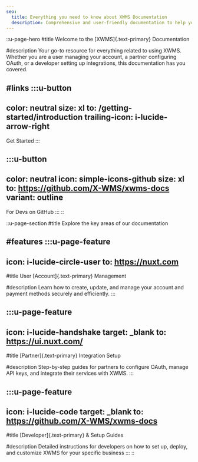 ```yaml
---
seo:
  title: Everything you need to know about XWMS Documentation
  description: Comprehensive and user-friendly documentation to help you manage your account, configure integrations, and get started quickly with XWMS.
---
```


::u-page-hero
#title
Welcome to the [XWMS]{.text-primary} Documentation

#description
Your go-to resource for everything related to using XWMS. Whether you are a user managing your account, a partner configuring OAuth, or a developer setting up integrations, this documentation has you covered.

#links
  :::u-button
  ---
  color: neutral
  size: xl
  to: /getting-started/introduction
  trailing-icon: i-lucide-arrow-right
  ---
  Get Started
  :::

  :::u-button
  ---
  color: neutral
  icon: simple-icons-github
  size: xl
  to: https://github.com/X-WMS/xwms-docs
  variant: outline
  ---
  For Devs on GitHub
  :::
::

::u-page-section
#title
Explore the key areas of our documentation

#features
  :::u-page-feature
  ---
  icon: i-lucide-circle-user
  to: https://nuxt.com
  ---
  #title
  User [Account]{.text-primary} Management
  
  #description
  Learn how to create, update, and manage your account and payment methods securely and efficiently.
  :::

  :::u-page-feature
  ---
  icon: i-lucide-handshake
  target: _blank
  to: https://ui.nuxt.com/
  ---
  #title
  [Partner]{.text-primary} Integration Setup
  
  #description
  Step-by-step guides for partners to configure OAuth, manage API keys, and integrate their services with XWMS.
  :::

  :::u-page-feature
  ---
  icon: i-lucide-code
  target: _blank
  to: https://github.com/X-WMS/xwms-docs
  ---
  #title
  [Developer]{.text-primary} & Setup Guides
  
  #description
  Detailed instructions for developers on how to set up, deploy, and customize XWMS for your specific business 
  :::
::
